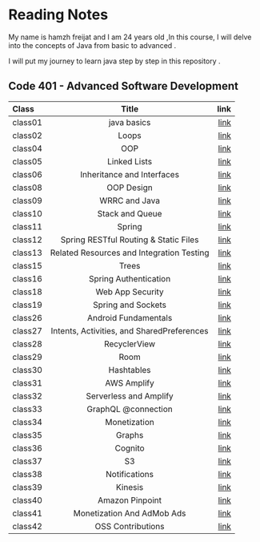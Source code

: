 # Reading Notes
My name is hamzh freijat and I am 24 years old ,In this course, I will delve into the concepts of Java from basic to advanced . 

I will put my journey to learn java step by step in this repository . 

## Code 401 - Advanced Software Development


| Class   |                   Title                    |                                                                 link |
|:--------|:------------------------------------------:|---------------------------------------------------------------------:|
| class01 |                java basics                 | [link](https://hamzhfreajat.github.io/reading-notes/java401/class01) |
| class02 |                   Loops                    | [link](https://hamzhfreajat.github.io/reading-notes/java401/class02) |
| class04 |                    OOP                     | [link](https://hamzhfreajat.github.io/reading-notes/java401/class04) |
| class05 |                Linked Lists                | [link](https://hamzhfreajat.github.io/reading-notes/java401/class05) |
| class06 |         Inheritance and Interfaces         | [link](https://hamzhfreajat.github.io/reading-notes/java401/class06) |
| class08 |                 OOP Design                 | [link](https://hamzhfreajat.github.io/reading-notes/java401/class08) |
| class09 |               WRRC and Java                | [link](https://hamzhfreajat.github.io/reading-notes/java401/class09) |
| class10 |              Stack and Queue               | [link](https://hamzhfreajat.github.io/reading-notes/java401/class10) |
| class11 |                   Spring                   | [link](https://hamzhfreajat.github.io/reading-notes/java401/class11) |
| class12 |   Spring RESTful Routing & Static Files    | [link](https://hamzhfreajat.github.io/reading-notes/java401/class12) |
| class13 | Related Resources and Integration Testing  | [link](https://hamzhfreajat.github.io/reading-notes/java401/class13) |
| class15 |                   Trees                    | [link](https://hamzhfreajat.github.io/reading-notes/java401/class15) |
| class16 |           Spring Authentication            | [link](https://hamzhfreajat.github.io/reading-notes/java401/class16) |
| class18 |              Web App Security              | [link](https://hamzhfreajat.github.io/reading-notes/java401/class18) |
| class19 |             Spring and Sockets             | [link](https://hamzhfreajat.github.io/reading-notes/java401/class19) |
| class26 |            Android Fundamentals            | [link](https://hamzhfreajat.github.io/reading-notes/java401/class26) |
| class27 | Intents, Activities, and SharedPreferences | [link](https://hamzhfreajat.github.io/reading-notes/java401/class27) |
| class28 |                RecyclerView                | [link](https://hamzhfreajat.github.io/reading-notes/java401/class28) |
| class29 |                    Room                    | [link](https://hamzhfreajat.github.io/reading-notes/java401/class29) |
| class30 |                 Hashtables                 | [link](https://hamzhfreajat.github.io/reading-notes/java401/class30) |
| class31 |                AWS Amplify                 | [link](https://hamzhfreajat.github.io/reading-notes/java401/class31) |
| class32 |           Serverless and Amplify           | [link](https://hamzhfreajat.github.io/reading-notes/java401/class32) |
| class33 |            GraphQL @connection             | [link](https://hamzhfreajat.github.io/reading-notes/java401/class33) |
| class34 |                Monetization                | [link](https://hamzhfreajat.github.io/reading-notes/java401/class34) |
| class35 |                   Graphs                   | [link](https://hamzhfreajat.github.io/reading-notes/java401/class35) |
| class36 |                  Cognito                   | [link](https://hamzhfreajat.github.io/reading-notes/java401/class36) |
| class37 |                     S3                     | [link](https://hamzhfreajat.github.io/reading-notes/java401/class37) |
| class38 |               Notifications                | [link](https://hamzhfreajat.github.io/reading-notes/java401/class38) |
| class39 |                  Kinesis                   | [link](https://hamzhfreajat.github.io/reading-notes/java401/class39) |
| class40 |              Amazon Pinpoint               | [link](https://hamzhfreajat.github.io/reading-notes/java401/class40) |
| class41 |         Monetization And AdMob Ads         | [link](https://hamzhfreajat.github.io/reading-notes/java401/class41) |
| class42 |             OSS Contributions              | [link](https://hamzhfreajat.github.io/reading-notes/java401/class42) |


